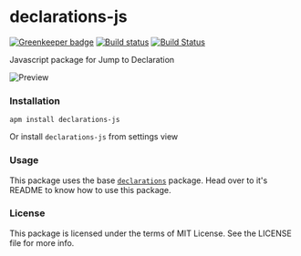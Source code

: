 # declarations-js

[![Greenkeeper badge](https://badges.greenkeeper.io/steelbrain/declarations-js.svg)](https://greenkeeper.io/)
[![Build status](https://ci.appveyor.com/api/projects/status/ukq9x783vr6vlhl6?svg=true)](https://ci.appveyor.com/project/deiga/declarations-js)
[![Build Status](https://travis-ci.org/deiga/declarations-js.svg?branch=master)](https://travis-ci.org/deiga/declarations-js)

Javascript package for Jump to Declaration

![Preview](https://cloud.githubusercontent.com/assets/4278113/17276513/b4bb8f40-56e0-11e6-8394-1edb164acbaa.gif)


### Installation

```
apm install declarations-js
```
Or install `declarations-js` from settings view

### Usage

This package uses the base [`declarations`](https://atom.io/packages/declarations) package. Head over to it's README to know how to use this package.

### License

This package is licensed under the terms of MIT License. See the LICENSE file for more info.
